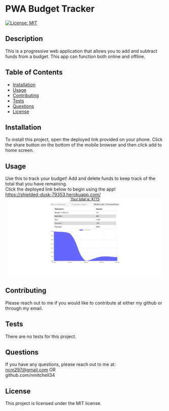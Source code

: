 # PWA Budget Tracker
  [![License: MIT](https://img.shields.io/badge/License-MIT-yellow.svg)](https://opensource.org/licenses/MIT)
  ## Description 
  
  This is a progressive web application that allows you to add and subtract funds from a budget. This app can function both online and offline.
  
  
  ## Table of Contents
  
  * [Installation](#installation)
  * [Usage](#usage)
  * [Contributing](#contributing)
  * [Tests](#tests)
  * [Questions](#questions)
  * [License](#license)
  
  
  ## Installation
  To install this project, open the deployed link provided on your phone. Click the share button on the bottom of the mobile browser and then click add to home screen.
  
  
  ## Usage 
  Use this to track your budget! Add and delete funds to keep track of the total that you have remaining.  
  Click the deployed link below to begin using the app!  
  https://shielded-dusk-79353.herokuapp.com/
  ![PWA Budget Tracker](./2020-07-29.png)
  
  ## Contributing
  Please reach out to me if you would like to contribute at either my github or through my email.
  
  ## Tests
  There are no tests for this project.
  
  
  ## Questions
  If you have any questions, please reach out to me at:<br>ncm297@gmail.com OR<br>github.com/nmitchell34
  
  
  ## License
  
  This project is licensed under the MIT license.
  
  